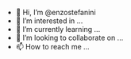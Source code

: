 - 👋 Hi, I’m @enzostefanini
- 👀 I’m interested in ...
- 🌱 I’m currently learning ...
- 💞️ I’m looking to collaborate on ...
- 📫 How to reach me ...

<!---
enzostefanini/enzostefanini is a ✨ special ✨ repository because its `README.md` (this file) appears on your GitHub profile.
You can click the Preview link to take a look at your changes.
--->
